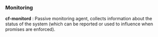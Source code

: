 
### Monitoring

**cf-monitord**
: Passive monitoring agent, collects information about the status of the system (which can be reported or used to influence when promises are enforced).
